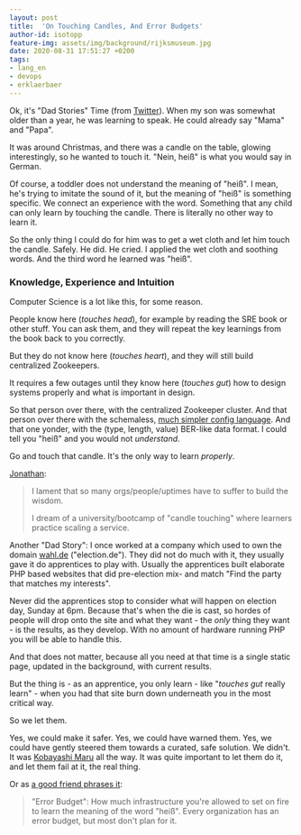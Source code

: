 ```yaml
---
layout: post
title:  'On Touching Candles, And Error Budgets'
author-id: isotopp
feature-img: assets/img/background/rijksmuseum.jpg
date: 2020-08-31 17:51:27 +0200
tags:
- lang_en
- devops
- erklaerbaer
---
```

Ok, it's "Dad Stories" Time (from [Twitter](https://twitter.com/isotopp/status/1300414521169907713)). When my son was somewhat older than a year, he was learning to speak. He could already say "Mama" and "Papa".

It was around Christmas, and there was a candle on the table, glowing interestingly, so he wanted to touch it. "Nein, heiß" is what you would say in German.

Of course, a toddler does not understand the meaning of "heiß". I mean, he's trying to imitate the sound of it, but the meaning of "heiß" is something specific. We connect an experience with the word. Something that any child can only learn by touching the candle. There is literally no other way to learn it.

So the only thing I could do for him was to get a wet cloth and let him touch the candle. Safely. He did. He cried. I applied the wet cloth and soothing words. And the third word he learned was "heiß".

### Knowledge, Experience and Intuition

Computer Science is a lot like this, for some reason.

People know here (*touches head*), for example by reading the SRE book or other stuff. You can ask them, and they will repeat the key learnings from the book back to you correctly.

But they do not know here (*touches heart*), and they will still build centralized Zookeepers.

It requires a few outages until they know here (*touches gut*) how to design systems properly and what is important in design.

So that person over there, with the centralized Zookeeper cluster. And that person over there with the schemaless, [much simpler config language](http://mikehadlow.blogspot.com/2012/05/configuration-complexity-clock.html). And that one yonder, with the (type, length, value) BER-like data format. I could tell you "heiß" and you would not *understand*.

Go and touch that candle. It's the only way to learn *properly*.

[Jonathan](https://twitter.com/jof/status/1300421558490587136):
> I lament that so many orgs/people/uptimes have to suffer to build the wisdom. 
>
> I dream of a university/bootcamp of "candle touching" where learners practice scaling a service.

Another "Dad Story": I once worked at a company which used to own the domain [wahl.de](https://wahl.de) ("election.de"). They did not do much with it, they usually gave it do apprentices to play with. Usually the apprentices built elaborate PHP based websites that did pre-election mix- and match "Find the party that matches my interests".

Never did the apprentices stop to consider what will happen on election day, Sunday at 6pm. Because that's when the die is cast, so hordes of people will drop onto the site and what they want - the *only* thing they want - is the results, as they develop. With no amount of hardware running PHP you will be able to handle this.

And that does not matter, because all you need at that time is a single static page, updated in the background, with current results.

But the thing is - as an apprentice, you only learn - like "*touches gut* really learn" -  when you had that site burn down underneath you in the most critical way.

So we let them.

Yes, we could make it safer. Yes, we could have warned them. Yes, we could have gently steered them towards a curated, safe solution. We didn't. It was [Kobayashi Maru](https://memory-alpha.fandom.com/wiki/Kobayashi_Maru_scenario) all the way. It was quite important to let them do it, and let them fail at it, the real thing.

Or as [a good friend phrases it](https://twitter.com/mausdompteur/status/1300439329614057473):

> "Error Budget": How much infrastructure you're allowed to set on fire to learn the meaning of the word "heiß". Every organization has an error budget, but most don't plan for it.
